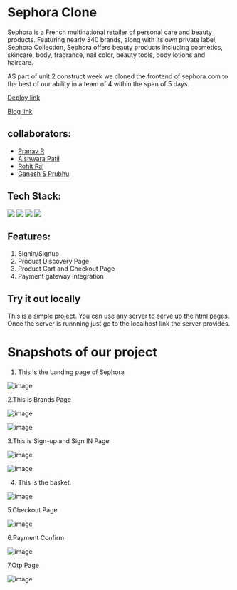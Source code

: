 # Sephora Clone

Sephora is a French multinational retailer of personal care and beauty products. Featuring nearly 340 brands, along with its own private label, Sephora Collection, Sephora offers beauty products including cosmetics, skincare, body, fragrance, nail color, beauty tools, body lotions and haircare. 

AS part of unit 2 construct week we cloned the frontend of sephora.com to the best of our ability in a team of 4 within the span of 5 days.

[Deploy link](https://sephoraclone.netlify.app/)

[Blog link](https://medium.com/@iaishwaryapatil01/sephora-website-cloning-f694dc2941b5)

## collaborators:
- [Pranav R](github.com/git-pranavr)
- [Aishwara Patil](https://github.com/Aishwaryapatil1)
- [Rohit Raj](https://github.com/Rohitraj97)
- [Ganesh S Prubhu](https://github.com/Ganesh-S-Prabhu)


## Tech Stack:

<p>
   <img src="https://img.icons8.com/color/64/000000/javascript.png"/>
   <img src="https://img.icons8.com/color/64/000000/html-5.png"/>
   <img src="https://img.icons8.com/color/64/000000/css3.png" />
   <img src="https://img.icons8.com/color/64/000000/json.png"/>
</p>

## Features:
1. Signin/Signup
2. Product Discovery Page
3. Product Cart and Checkout Page
4. Payment gateway Integration 

## Try it out locally
This is a simple project. You can use any server to serve up the html pages. Once the server is runnning just go to the localhost link the server provides.

<h1>Snapshots of our project</h1>

1. This is the Landing page of Sephora

![image](https://user-images.githubusercontent.com/93313435/165319563-6d3c65d2-6b8c-4d4b-aeb2-c9d1aa9a2f1d.png)

2.This is Brands Page

![image](https://user-images.githubusercontent.com/93313435/165320090-14f6dfb6-9855-4d6e-80a3-5693f1c82983.png)

![image](https://user-images.githubusercontent.com/93313435/165320151-3c6a0cda-32a0-4d42-b86a-72f604247f47.png)

3.This is Sign-up and Sign IN Page

![image](https://user-images.githubusercontent.com/93313435/165320345-d62a6fef-24ab-4dd1-afc3-5be047f0e2b9.png)

![image](https://user-images.githubusercontent.com/93313435/165320378-08fd44db-504b-466b-8dcb-cd938073a090.png)

4. This is the basket.

![image](https://user-images.githubusercontent.com/93313435/165320544-f01e0823-8df1-4f1b-bd03-e63d9fd0a018.png)

5.Checkout Page

![image](https://user-images.githubusercontent.com/93313435/165320686-13e45a3e-99ed-42c1-9eeb-320a8a32363d.png)

6.Payment Confirm

![image](https://user-images.githubusercontent.com/93313435/165320802-64c13a65-aa4c-4b03-b12c-7470dd0b17a9.png)

7.Otp Page

![image](https://user-images.githubusercontent.com/93313435/165320905-2cf11187-82e8-448f-aa6f-153510dc1c49.png)


